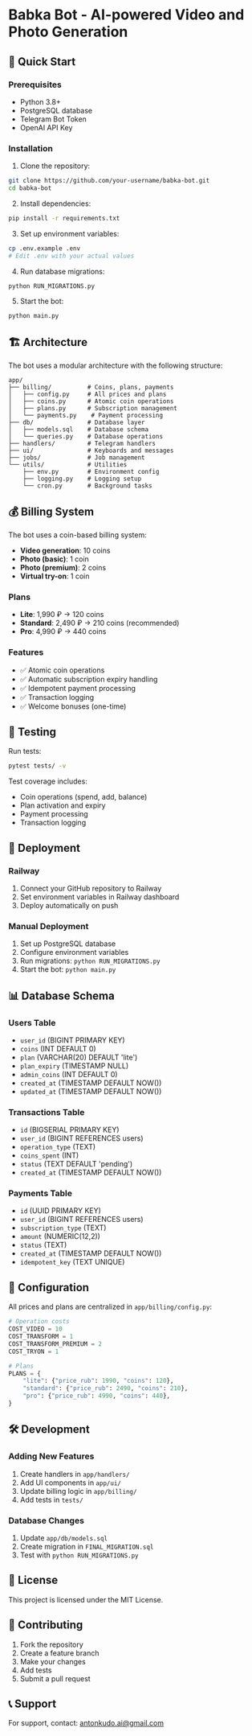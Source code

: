 # Babka Bot - AI-powered Video and Photo Generation

## 🚀 Quick Start

### Prerequisites
- Python 3.8+
- PostgreSQL database
- Telegram Bot Token
- OpenAI API Key

### Installation

1. Clone the repository:
```bash
git clone https://github.com/your-username/babka-bot.git
cd babka-bot
```

2. Install dependencies:
```bash
pip install -r requirements.txt
```

3. Set up environment variables:
```bash
cp .env.example .env
# Edit .env with your actual values
```

4. Run database migrations:
```bash
python RUN_MIGRATIONS.py
```

5. Start the bot:
```bash
python main.py
```

## 🏗️ Architecture

The bot uses a modular architecture with the following structure:

```
app/
├── billing/          # Coins, plans, payments
│   ├── config.py     # All prices and plans
│   ├── coins.py      # Atomic coin operations
│   ├── plans.py      # Subscription management
│   └── payments.py    # Payment processing
├── db/               # Database layer
│   ├── models.sql    # Database schema
│   └── queries.py    # Database operations
├── handlers/         # Telegram handlers
├── ui/               # Keyboards and messages
├── jobs/             # Job management
└── utils/            # Utilities
    ├── env.py        # Environment config
    ├── logging.py    # Logging setup
    └── cron.py       # Background tasks
```

## 💰 Billing System

The bot uses a coin-based billing system:

- **Video generation**: 10 coins
- **Photo (basic)**: 1 coin
- **Photo (premium)**: 2 coins
- **Virtual try-on**: 1 coin

### Plans
- **Lite**: 1,990 ₽ → 120 coins
- **Standard**: 2,490 ₽ → 210 coins (recommended)
- **Pro**: 4,990 ₽ → 440 coins

### Features
- ✅ Atomic coin operations
- ✅ Automatic subscription expiry handling
- ✅ Idempotent payment processing
- ✅ Transaction logging
- ✅ Welcome bonuses (one-time)

## 🧪 Testing

Run tests:
```bash
pytest tests/ -v
```

Test coverage includes:
- Coin operations (spend, add, balance)
- Plan activation and expiry
- Payment processing
- Transaction logging

## 🚀 Deployment

### Railway
1. Connect your GitHub repository to Railway
2. Set environment variables in Railway dashboard
3. Deploy automatically on push

### Manual Deployment
1. Set up PostgreSQL database
2. Configure environment variables
3. Run migrations: `python RUN_MIGRATIONS.py`
4. Start the bot: `python main.py`

## 📊 Database Schema

### Users Table
- `user_id` (BIGINT PRIMARY KEY)
- `coins` (INT DEFAULT 0)
- `plan` (VARCHAR(20) DEFAULT 'lite')
- `plan_expiry` (TIMESTAMP NULL)
- `admin_coins` (INT DEFAULT 0)
- `created_at` (TIMESTAMP DEFAULT NOW())
- `updated_at` (TIMESTAMP DEFAULT NOW())

### Transactions Table
- `id` (BIGSERIAL PRIMARY KEY)
- `user_id` (BIGINT REFERENCES users)
- `operation_type` (TEXT)
- `coins_spent` (INT)
- `status` (TEXT DEFAULT 'pending')
- `created_at` (TIMESTAMP DEFAULT NOW())

### Payments Table
- `id` (UUID PRIMARY KEY)
- `user_id` (BIGINT REFERENCES users)
- `subscription_type` (TEXT)
- `amount` (NUMERIC(12,2))
- `status` (TEXT)
- `created_at` (TIMESTAMP DEFAULT NOW())
- `idempotent_key` (TEXT UNIQUE)

## 🔧 Configuration

All prices and plans are centralized in `app/billing/config.py`:

```python
# Operation costs
COST_VIDEO = 10
COST_TRANSFORM = 1
COST_TRANSFORM_PREMIUM = 2
COST_TRYON = 1

# Plans
PLANS = {
    "lite": {"price_rub": 1990, "coins": 120},
    "standard": {"price_rub": 2490, "coins": 210},
    "pro": {"price_rub": 4990, "coins": 440},
}
```

## 🛠️ Development

### Adding New Features
1. Create handlers in `app/handlers/`
2. Add UI components in `app/ui/`
3. Update billing logic in `app/billing/`
4. Add tests in `tests/`

### Database Changes
1. Update `app/db/models.sql`
2. Create migration in `FINAL_MIGRATION.sql`
3. Test with `python RUN_MIGRATIONS.py`

## 📝 License

This project is licensed under the MIT License.

## 🤝 Contributing

1. Fork the repository
2. Create a feature branch
3. Make your changes
4. Add tests
5. Submit a pull request

## 📞 Support

For support, contact: antonkudo.ai@gmail.com